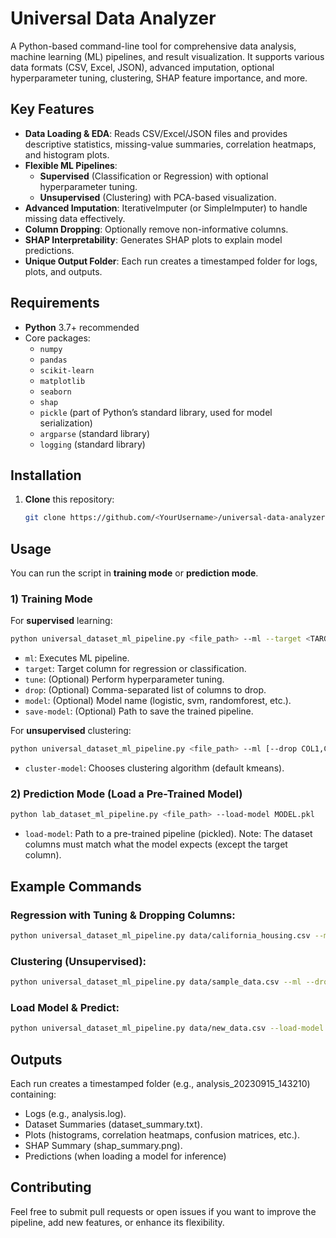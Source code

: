 # Universal Data Analyzer

A Python-based command-line tool for comprehensive data analysis, machine learning (ML) pipelines, and result visualization. It supports various data formats (CSV, Excel, JSON), advanced imputation, optional hyperparameter tuning, clustering, SHAP feature importance, and more.

## Key Features

- **Data Loading & EDA**: Reads CSV/Excel/JSON files and provides descriptive statistics, missing-value summaries, correlation heatmaps, and histogram plots.
- **Flexible ML Pipelines**:
  - **Supervised** (Classification or Regression) with optional hyperparameter tuning.
  - **Unsupervised** (Clustering) with PCA-based visualization.
- **Advanced Imputation**: IterativeImputer (or SimpleImputer) to handle missing data effectively.
- **Column Dropping**: Optionally remove non-informative columns.
- **SHAP Interpretability**: Generates SHAP plots to explain model predictions.
- **Unique Output Folder**: Each run creates a timestamped folder for logs, plots, and outputs.

## Requirements

- **Python** 3.7+ recommended
- Core packages:
  - `numpy`
  - `pandas`
  - `scikit-learn`
  - `matplotlib`
  - `seaborn`
  - `shap`
  - `pickle` (part of Python’s standard library, used for model serialization)
  - `argparse` (standard library)
  - `logging` (standard library)
 
## Installation

1. **Clone** this repository:
   ```bash
   git clone https://github.com/<YourUsername>/universal-data-analyzer.git

## Usage

You can run the script in **training mode** or **prediction mode**.

### 1) Training Mode

For **supervised** learning:
```bash
python universal_dataset_ml_pipeline.py <file_path> --ml --target <TARGET_COLUMN> [--tune] [--drop COL1,COL2,...] [--model MODEL_NAME] [--save-model MODEL.pkl]
```
  - `ml`: Executes ML pipeline.
  - `target`: Target column for regression or classification.
  - `tune`: (Optional) Perform hyperparameter tuning.
  - `drop`: (Optional) Comma-separated list of columns to drop.
  - `model`: (Optional) Model name (logistic, svm, randomforest, etc.).
  - `save-model`: (Optional) Path to save the trained pipeline.

For **unsupervised** clustering:

```bash
python universal_dataset_ml_pipeline.py <file_path> --ml [--drop COL1,COL2,...] --cluster-model <kmeans|dbscan>
```
  - `cluster-model`: Chooses clustering algorithm (default kmeans).

### 2) Prediction Mode (Load a Pre-Trained Model)
```bash
python lab_dataset_ml_pipeline.py <file_path> --load-model MODEL.pkl
```
  - `load-model`: Path to a pre-trained pipeline (pickled).
    Note: The dataset columns must match what the model expects (except the target column).

## Example Commands
### Regression with Tuning & Dropping Columns:
```bash
python universal_dataset_ml_pipeline.py data/california_housing.csv --ml --target median_house_value --tune --drop ocean_proximity --model ridge --save-model cali_model.pkl
```

### Clustering (Unsupervised):
```bash
python universal_dataset_ml_pipeline.py data/sample_data.csv --ml --drop id --cluster-model kmeans
```

### Load Model & Predict:
```bash
python universal_dataset_ml_pipeline.py data/new_data.csv --load-model cali_model.pkl
```

## Outputs
Each run creates a timestamped folder (e.g., analysis_20230915_143210) containing:

  - Logs (e.g., analysis.log).
  - Dataset Summaries (dataset_summary.txt).
  - Plots (histograms, correlation heatmaps, confusion matrices, etc.).
  - SHAP Summary (shap_summary.png).
  - Predictions (when loading a model for inference)

## Contributing
Feel free to submit pull requests or open issues if you want to improve the pipeline, add new features, or enhance its flexibility.
